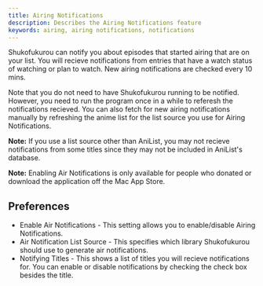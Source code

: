```yaml
---
title: Airing Notifications
description: Describes the Airing Notifications feature
keywords: airing, airing notifications, notifications
---
```

Shukofukurou can notify you about episodes that started airing that are on your list. You will recieve notifications from entries that have a watch status of watching or plan to watch. New airing notifications are checked every 10 mins. 

Note that you do not need to have Shukofukurou running to be notified. However, you need to run the program once in a while to referesh the notifications recieved. You can also fetch for new airing notifications manually by refreshing the anime list for the list source you use for Airing Notifications.

**Note:** If you use a list source other than AniList, you may not recieve notifications from some titles since they may not be included in AniList's database.

**Note:** Enabling Air Notifications is only available for people who donated or download the application off the Mac App Store.

## Preferences
* Enable Air Notifications - This setting allows you to enable/disable Airing Notifications.
* Air Notification List Source - This specifies which library Shukofukurou should use to generate air notifications.
* Notifying Titles - This shows a list of titles you will recieve notifications for. You can enable or disable notifications by checking the check box besides the title.
